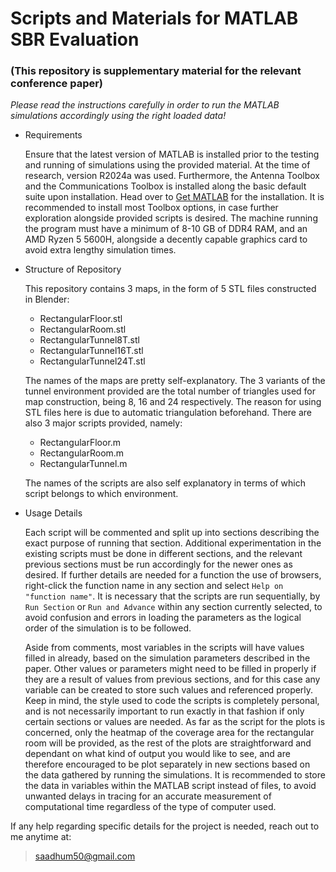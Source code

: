 # Scripts and Materials for MATLAB SBR Evaluation 
### (This repository is supplementary material for the relevant conference paper)

_Please read the instructions carefully in order to run the MATLAB simulations accordingly using the right loaded data!_

+ Requirements
  
  Ensure that the latest version of MATLAB is installed prior to the testing and running of simulations using the provided material. At the time of research, version R2024a was used. Furthermore, the Antenna Toolbox and the Communications Toolbox is installed along the basic default suite upon installation. Head over to [Get MATLAB](https://www.mathworks.com/products/matlab.html) for the installation. It is recommended to install most Toolbox options, in case further exploration alongside provided scripts is desired. The machine running the program must have a minimum of 8-10 GB of DDR4 RAM, and an AMD Ryzen 5 5600H, alongside a decently capable graphics card to avoid extra lengthy simulation times.

+ Structure of Repository
  
  This repository contains 3 maps, in the form of 5 STL files constructed in Blender:
  * RectangularFloor.stl
  * RectangularRoom.stl
  * RectangularTunnel8T.stl
  * RectangularTunnel16T.stl
  * RectangularTunnel24T.stl
    
  The names of the maps are pretty self-explanatory. The 3 variants of the tunnel environment provided are the total number of triangles used for map construction, being 8, 16 and 24 respectively. The reason for using STL files here is due to automatic triangulation beforehand. There are also 3 major scripts provided, namely:
  * RectangularFloor.m
  * RectangularRoom.m
  * RectangularTunnel.m
    
  The names of the scripts are also self explanatory in terms of which script belongs to which environment.

+ Usage Details
  
  Each script will be commented and split up into sections describing the exact purpose of running that section. Additional experimentation in the existing scripts must be done in different sections, and the relevant previous sections must be run accordingly for the newer ones as desired. If further details are needed for a function the use of browsers, right-click the function name in any section and select `Help on "function name"`. It is necessary that the scripts are run sequentially, by `Run Section` or `Run and Advance` within any section currently selected, to avoid confusion and errors in loading the parameters as the logical order of the simulation is to be followed.

  Aside from comments, most variables in the scripts will have values filled in already, based on the simulation parameters described in the paper. Other values or parameters might need to be filled in properly if they are a result of values from previous sections, and for this case any variable can be created to store such values and referenced properly. Keep in mind, the style used to code the scripts is completely personal, and is not necessarily important to run exactly in that fashion if only certain sections or values are needed. As far as the script for the plots is concerned, only the heatmap of the coverage area for the rectangular room will be provided, as the rest of the plots are straightforward and dependant on what kind of output you would like to see, and are therefore encouraged to be plot separately in new sections based on the data gathered by running the simulations. It is recommended to store the data in variables within the MATLAB script instead of files, to avoid unwanted delays in tracing for an accurate measurement of computational time regardless of the type of computer used.

If any help regarding specific details for the project is needed, reach out to me anytime at:
> saadhum50@gmail.com








